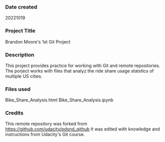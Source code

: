 ### Date created
20221019

### Project Title
Brandon Moore's 1st Git Project

### Description
This project provides practice for working with Git and remote repositories.
The porject works with files that analyz the ride share usage statstics of multiple US cities.

### Files used
Bike_Share_Analysis.html
Bike_Share_Analysis.ipynb

### Credits
This remote repository was forked from https://github.com/udacity/pdsnd_github
It was edited with knowledge and instructions from Udacity's Git course.

